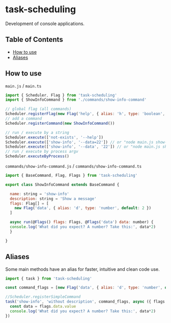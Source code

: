 # task-scheduling
Development of console applications.

## Table of Contents
* [How to use](#how-to-use)
* [Aliases](#aliases)

## How to use
`main.js` / `main.ts`
```js
import { Scheduler, Flag } from 'task-scheduling'
import { ShowInfoCommand } from './commands/show-info-command'

// global flag (all commands)
Scheduler.registerFlag(new Flag('help', { alias: 'h', type: 'boolean', default: false }))
// add a command
Scheduler.registerCommand(new ShowInfoCommand())

// run / execute by a string
Scheduler.execute(['not-exists', '--help'])
Scheduler.execute(['show-info', '--data=22']) // or "node main.js show-info --data=22"
Scheduler.execute(['show-info', '--data', '22']) // or "node main.js show-info --data 22"
// run / execute by process argv
Scheduler.executeByProcess()
```
`commands/show-info-command.js` / `commands/show-info-command.ts`
```js
import { BaseCommand, Flag, Flags } from 'task-scheduling'

export class ShowInfoCommand extends BaseCommand {

  name: string = 'show-info'
  description: string = 'Show a message'
  flags: Flag[] = [
    new Flag('data', { alias: 'd', type: 'number', default: 2 })
  ]

  async run(@Flags() flags: Flags, @Flags('data') data: number) {
  console.log('What did you expect? A number? Take this:', data*2)
  }

}
```

## Aliases
Some main methods have an alias for faster, intuitive and clean code use.
```js
import { task } from 'task-scheduling'

const command_flags = [new Flag('data', { alias: 'd', type: 'number', default: 2 })]

//Scheduler.registerSimpleCommand
task('show-info', 'without description', command_flags, async ({ flags }) => {
  const data = flags.data.value
  console.log('What did you expect? A number? Take this:', data*2)
})
```
